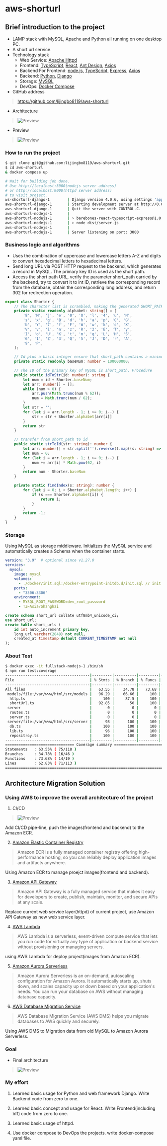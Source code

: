 # aws-shorturl

## **Brief introduction to the project**
* LAMP stack with MySQL, Apache and Python all running on one desktop PC.
* A short url service.
* Technology stack
  * Web Service: [Apache Httpd](https://github.com/apache/httpd)
  * Frontend: [TypeScript](https://github.com/microsoft/TypeScript), [React](https://github.com/facebook/react), [Ant Design](https://github.com/ant-design/ant-design), [Axios](https://github.com/axios/axios)
  * Backend For Frontend: [node.js](https://github.com/topics/nodejs), [TypeScript](https://github.com/microsoft/TypeScript), [Express](https://github.com/expressjs/express), [Axios](https://github.com/axios/axios)
  * Backend: [Python](https://github.com/search?q=python), [Django](https://github.com/django/django)
  * Storage: [MySQL](https://github.com/mysqljs/mysql)
  * DevOps: [Docker Compose](https://docs.docker.com/compose/)
* GitHub address
> https://github.com/lijingbo8119/aws-shorturl

* Architecture
>![Preview](https://github.com/lijingbo8119/aws-shorturl/blob/master/images/architecture1.png?raw=true)

* Preview
>![Preview](https://github.com/lijingbo8119/aws-shorturl/blob/master/images/preview.png?raw=true)

### **How to run the project**
```bash
$ git clone git@github.com:lijingbo8119/aws-shorturl.git
$ cd aws-shorturl
& docker compose up

# Wait for building job done.
# Use http://localhost:3000(nodejs server address) 
# or http://localhost:9000(httpd server address)
# to visit project.
ws-shorturl-django-1        | Django version 4.0.6, using settings 'app.settings'
aws-shorturl-django-1       | Starting development server at http://0.0.0.0:8080/
aws-shorturl-django-1       | Quit the server with CONTROL-C.
aws-shorturl-nodejs-1       | 
aws-shorturl-nodejs-1       | > barebones-react-typescript-express@1.0.0 start
aws-shorturl-nodejs-1       | > node dist/server.js
aws-shorturl-nodejs-1       | 
aws-shorturl-nodejs-1       | Server listening on port: 3000
```

### **Business logic and algorithms**
* Uses the combination of uppercase and lowercase letters A-Z and digits to convert hexadecimal letters to hexadecimal letters.
* Send long URL via POST HTTP request to the backend, which generates a record in MySQL. The primary key ID is used as the short path.
* Access the short path URL, verify the parameter short_path carried by the backend, try to convert it to int ID, retrieve the corresponding record from the database, obtain the corresponding long address, and return 302 for redirection operation.
```TypeScript
export class Shorter {
    // The character list is scrambled, making the generated SHORT_PATH look less regular.
    private static readonly alphabet: string[] = [
        '8', 'M', 'j', 'e', '0', 'O', 'l', '4', 'u', 'N',
        's', 'x', 'g', 'B', 'd', 'h', 'a', 'p', 'C', 'G',
        'b', 'Y', '7', 'f', 'F', 'W', 'w', 'k', 'c', 'X',
        'V', 'v', 'i', 'n', 'z', 'R', '2', 'E', 'T', 'y',
        'I', 'o', 'U', 'K', 't', 'm', 'q', 'L', 'H', 'S',
        '6', '1', 'Z', '3', 'Q', '5', 'J', 'D', 'r', 'A',
        '9', 'P',
    ];

    // Id plus a basic integer ensure that short_path contains a minimum of five characters
    private static readonly baseNum: number = 100000000;

    // The ID of the primary key of MySQL is short_path. Procedure
    public static idToStr(id: number): string {
        let num = id + Shorter.baseNum;
        let arr: number[] = [];
        while (num > 0) {
            arr.push(Math.trunc(num % 62));
            num = Math.trunc(num / 62);
        }
        let str = '';
        for (let i = arr.length - 1; i >= 0; i--) {
            str = str + Shorter.alphabet[arr[i]]
        }
        return str
    }

    // transfer from short_path to id
    public static strToId(str: string): number {
        let arr: number[] = str.split('').reverse().map((s: string) => Shorter.findIndex(s))
        let num = 0;
        for (let i = arr.length - 1; i >= 0; i--) {
            num += arr[i] * Math.pow(62, i)
        }
        return num - Shorter.baseNum
    }

    private static findIndex(s: string): number {
        for (let i = 0; i < Shorter.alphabet.length; i++) {
            if (s === Shorter.alphabet[i]) {
                return i;
            }
        }
        return -1;
    }
}
```

### Storage

Using MySQL as storage middleware.
Initializes the MySQL service and automatically creates a Schema when the container starts.

```YAML
version: "3.9"  # optional since v1.27.0
services:
  mysql:
    image: mysql
    volumes:
      - ./docker/init.sql:/docker-entrypoint-initdb.d/init.sql // init database ddl sql
    ports:
      - "3306:3306"
    environment:
      - MYSQL_ROOT_PASSWORD=dev_root_password
      - TZ=Asia/Shanghai
```

```SQL
create schema short_url collate utf8mb4_unicode_ci;
use short_url;
create table short_urls (
    id int auto_increment primary key,
    long_url varchar(2048) not null,
    created_at timestamp default CURRENT_TIMESTAMP not null
);
```

### About Test
```BASH
$ docker exec -it fullstack-nodejs-1 /bin/sh
$ npm run test:coverage
--------------------------------------|---------|----------|---------|---------|-------------------
File                                  | % Stmts | % Branch | % Funcs | % Lines | Uncovered Line #s 
--------------------------------------|---------|----------|---------|---------|-------------------
All files                             |   63.55 |    34.78 |   73.68 |   62.83 |                   
 models/file:/var/www/html/src/models |   96.29 |    66.66 |     100 |   96.29 |                   
  http.ts                             |     100 |     87.5 |     100 |     100 | 16                
  shortUrl.ts                         |   92.85 |       50 |     100 |   92.85 | 23                
 server                               |       0 |        0 |       0 |       0 |                   
  routes.ts                           |       0 |        0 |       0 |       0 | 8-69              
  server.ts                           |       0 |        0 |       0 |       0 | 4-10              
 server/file:/var/www/html/src/server |      98 |      100 |     100 |   97.82 |                   
  db.ts                               |     100 |      100 |     100 |     100 |                   
  lib.ts                              |      96 |      100 |     100 |   95.23 | 43                
  repositroy.ts                       |     100 |      100 |     100 |     100 |                   
--------------------------------------|---------|----------|---------|---------|-------------------
=============================== Coverage summary ===============================
Statements   : 63.55% ( 75/118 )
Branches     : 34.78% ( 16/46 )
Functions    : 73.68% ( 14/19 )
Lines        : 62.83% ( 71/113 )
================================================================================
```

## Architecture Migration Solution

### Using AWS to improve the overall architecture of the project

1. CI/CD

>![Preview](https://github.com/lijingbo8119/aws-shorturl/blob/master/images/architecture-cicd.png?raw=true)

Add CI/CD pipe-line, push the images(frontend and backend) to the Amazon ECR.

2. [Amazon Elastic Container Registry](https://aws.amazon.com/cn/ecr)

> Amazon ECR is a fully managed container registry offering high-performance hosting, so you can reliably deploy application images and artifacts anywhere.

Using Amazon ECR to manage proejct images(frontend and backend).

3. [Amazon API Gateway](https://aws.amazon.com/cn/api-gateway/)
> Amazon API Gateway is a fully managed service that makes it easy for developers to create, publish, maintain, monitor, and secure APIs at any scale. 

Replace current web service layer(httpd) of current project, use Amazon API Gateway as new web service layer.

4. [AWS Lambda](https://aws.amazon.com/cn/lambda/features)

> AWS Lambda is a serverless, event-driven compute service that lets you run code for virtually any type of application or backend service without provisioning or managing servers.

using AWS Lambda for deploy project(images from Amazon ECR). 

5. [Amazon Aurora Serverless](https://aws.amazon.com/cn/rds/aurora/serverles)

> Amazon Aurora Serverless is an on-demand, autoscaling configuration for Amazon Aurora. It automatically starts up, shuts down, and scales capacity up or down based on your application's needs. You can run your database on AWS without managing database capacity.

6. [AWS Database Migration Service](https://aws.amazon.com/cn/dms)

> AWS Database Migration Service (AWS DMS) helps you migrate databases to AWS quickly and securely.

Using AWS DMS to Migration data from old MySQL to Amazon Aurora Serverless.

### Goal
* Final architecture
>![Preview](https://github.com/lijingbo8119/aws-shorturl/blob/master/images/architecture2.png?raw=true)

### My effort

1. Learned basic usage for Python and web framework Django. Write Backend code from zero to one.

2. Learned basic concept and usage for React. Write Frontend(including bff) code from zero to one.

3. Learned basic usage of httpd.

4. Use docker compose to DevOps the projects. write docker-compose yaml file.

